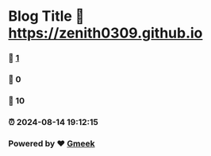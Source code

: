 # Blog Title :link: https://zenith0309.github.io 
### :page_facing_up: [1](https://zenith0309.github.io/tag.html) 
### :speech_balloon: 0 
### :hibiscus: 10 
### :alarm_clock: 2024-08-14 19:12:15 
### Powered by :heart: [Gmeek](https://github.com/Meekdai/Gmeek)
